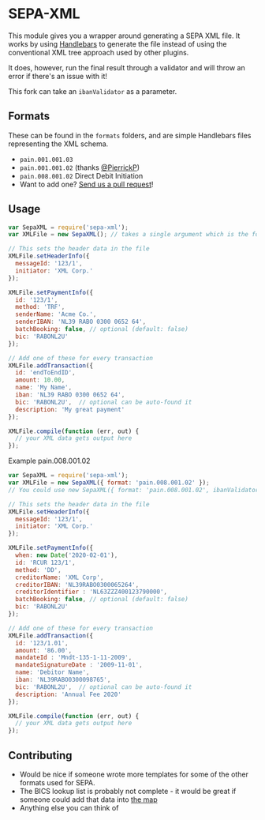 # SEPA-XML

This module gives you a wrapper around generating a SEPA XML file. It works by using [Handlebars](http://handlebarsjs.com/) to generate the file instead of using the conventional XML tree approach used by other plugins.

It does, however, run the final result through a validator and will throw an error if there's an issue with it!

This fork can take an `ibanValidator` as a parameter.

## Formats

These can be found in the `formats` folders, and are simple Handlebars files representing the XML schema.

 * `pain.001.001.03`
 * `pain.001.001.02` (thanks [@PierrickP](https://github.com/PierrickP))
 * `pain.008.001.02` Direct Debit Initiation
 * Want to add one? [Send us a pull request](https://github.com/mgmco/sepa-xml/compare/)!

## Usage

```javascript
var SepaXML = require('sepa-xml');
var XMLFile = new SepaXML(); // takes a single argument which is the format, default is 'pain.001.001.03'

// This sets the header data in the file
XMLFile.setHeaderInfo({
  messageId: '123/1',
  initiator: 'XML Corp.'
});

XMLFile.setPaymentInfo({
  id: '123/1',
  method: 'TRF',
  senderName: 'Acme Co.',
  senderIBAN: 'NL39 RABO 0300 0652 64',
  batchBooking: false, // optional (default: false)
  bic: 'RABONL2U'
});

// Add one of these for every transaction
XMLFile.addTransaction({
  id: 'endToEndID',
  amount: 10.00,
  name: 'My Name',
  iban: 'NL39 RABO 0300 0652 64',
  bic: 'RABONL2U',  // optional can be auto-found it
  description: 'My great payment'
});

XMLFile.compile(function (err, out) {
  // your XML data gets output here
});
```
Example pain.008.001.02

```javascript
var SepaXML = require('sepa-xml');
var XMLFile = new SepaXML({ format: 'pain.008.001.02' });
// You could use new SepaXML({ format: 'pain.008.001.02', ibanValidator: { isValid: iban => true } }) ibanValidator must implement isValid 

// This sets the header data in the file
XMLFile.setHeaderInfo({
  messageId: '123/1',
  initiator: 'XML Corp.'
});

XMLFile.setPaymentInfo({
  when: new Date('2020-02-01'),
  id: 'RCUR 123/1',
  method: 'DD',
  creditorName: 'XML Corp',
  creditorIBAN: 'NL39RABO0300065264',
  creditorIdentifier : 'NL63ZZZ400123790000',
  batchBooking: false, // optional (default: false)
  bic: 'RABONL2U'
});

// Add one of these for every transaction
XMLFile.addTransaction({
  id: '123/1.01',
  amount: '86.00',
  mandateId : 'Mndt-135-1-11-2009',
  mandateSignatureDate : '2009-11-01', 
  name: 'Debitor Name',
  iban: 'NL39RABO0300098765',
  bic: 'RABONL2U',  // optional can be auto-found it
  description: 'Annual Fee 2020'
});

XMLFile.compile(function (err, out) {
  // your XML data gets output here
});
```
## Contributing

 * Would be nice if someone wrote more templates for some of the other formats used for SEPA.
 * The BICS lookup list is probably not complete - it would be great if someone could add that data into [the map](https://github.com/mgmco/sepa-xml/blob/master/bics/list.js)
 * Anything else you can think of

